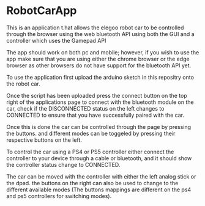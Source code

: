 # RobotCarApp

This is an application t.hat allows the elegoo robot car to be controlled through the browser using the web bluetooth API using both the GUI and a controller which uses the Gamepad API

The app should work on both pc and mobile; however, if you wish to use the app make sure that you are using either the chrome browser or the edge browser as other browsers do not have support for the bluetooth API yet.

To use the application first upload the arduino sketch in this repositry onto the robot car.

Once the script has been uploaded press the connect button on the top right of the applications page to connect with the bluetooth module on the car, check if the DISCONNECTED status on the left changes to CONNECTED to ensure that you have successfully paired with the car.

Once this is done the car can be controlled through the page by pressing the buttons. and different modes can be toggeled by pressing their respective buttons on the left.

To control the car using a PS4 or PS5 controller either connect the controller to your device through a cable or bluetooth, and it should show the controller status change to CONNECTED.

The car can be moved with the  controller with either the left analog stick or the dpad. the buttons on the right can also be used to change to the different available modes (The buttons mappings are different on the ps4 and ps5 controllers for switching modes).
